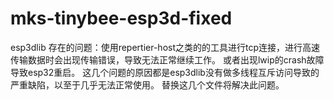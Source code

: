 # mks-tinybee-esp3d-fixed
esp3dlib 存在的问题：使用repertier-host之类的的工具进行tcp连接，进行高速传输数据时会出现传输错误，导致无法正常继续工作。
或者出现lwip的crash故障导致esp32重启。
这几个问题的原因都是esp3dlib没有做多线程互斥访问导致的严重缺陷，以至于几乎无法正常使用。
替换这几个文件将解决此问题。
